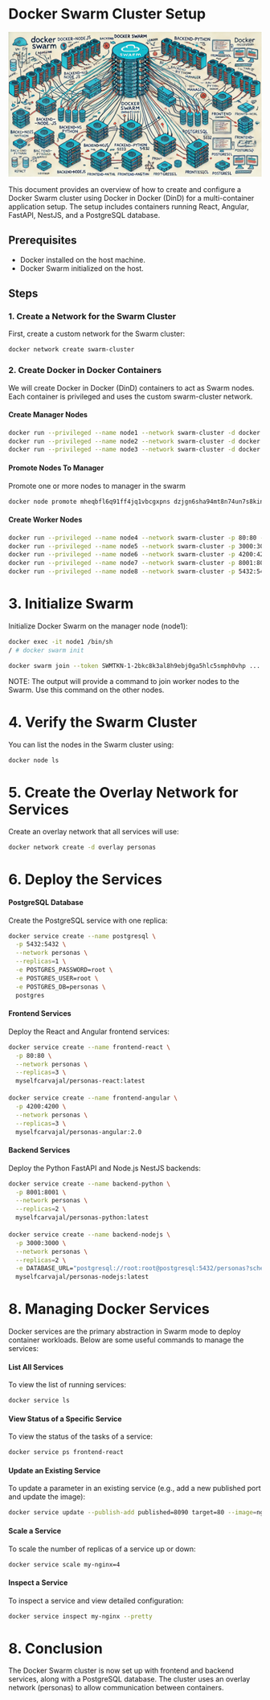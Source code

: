 # Docker Swarm Cluster Setup

![Swarm cluster](/personas-react/public/Docker%20Swarm%20cluster.webp)

This document provides an overview of how to create and configure a Docker Swarm cluster using Docker in Docker (DinD) for a multi-container application setup. The setup includes containers running React, Angular, FastAPI, NestJS, and a PostgreSQL database.

## Prerequisites

- Docker installed on the host machine.
- Docker Swarm initialized on the host.

## Steps

### 1. Create a Network for the Swarm Cluster

First, create a custom network for the Swarm cluster:

```bash
docker network create swarm-cluster
```

### 2. Create Docker in Docker Containers

We will create Docker in Docker (DinD) containers to act as Swarm nodes. Each container is privileged and uses the custom swarm-cluster network.

#### Create Manager Nodes

```bash
docker run --privileged --name node1 --network swarm-cluster -d docker:dind
docker run --privileged --name node2 --network swarm-cluster -d docker:dind
docker run --privileged --name node3 --network swarm-cluster -d docker:dind
```

#### Promote Nodes To Manager

Promote one or more nodes to manager in the swarm

```bash
docker node promote mheqbfl6q91ff4jq1vbcgxpns dzjgn6sha94mt8n74un7s8kin
```

#### Create Worker Nodes

```bash
docker run --privileged --name node4 --network swarm-cluster -p 80:80 -d docker:dind
docker run --privileged --name node5 --network swarm-cluster -p 3000:3000 -d docker:dind
docker run --privileged --name node6 --network swarm-cluster -p 4200:4200 -d docker:dind
docker run --privileged --name node7 --network swarm-cluster -p 8001:8001 -d docker:dind
docker run --privileged --name node8 --network swarm-cluster -p 5432:5432 -d docker:dind
```

# 3. Initialize Swarm

Initialize Docker Swarm on the manager node (node1):

```bash
docker exec -it node1 /bin/sh
/ # docker swarm init
```

```bash
docker swarm join --token SWMTKN-1-2bkc8k3al8h9ebj0ga5hlc5smph0vhp ..... 172.x.x.x:2377
```

NOTE: The output will provide a command to join worker nodes to the Swarm. Use this command on the other nodes.

# 4. Verify the Swarm Cluster

You can list the nodes in the Swarm cluster using:

```bash
docker node ls
```

# 5. Create the Overlay Network for Services

Create an overlay network that all services will use:

```bash
docker network create -d overlay personas
```

# 6. Deploy the Services

#### PostgreSQL Database

Create the PostgreSQL service with one replica:

```bash
docker service create --name postgresql \
  -p 5432:5432 \
  --network personas \
  --replicas=1 \
  -e POSTGRES_PASSWORD=root \
  -e POSTGRES_USER=root \
  -e POSTGRES_DB=personas \
  postgres
```

#### Frontend Services

Deploy the React and Angular frontend services:

```bash
docker service create --name frontend-react \
  -p 80:80 \
  --network personas \
  --replicas=3 \
  myselfcarvajal/personas-react:latest

docker service create --name frontend-angular \
  -p 4200:4200 \
  --network personas \
  --replicas=3 \
  myselfcarvajal/personas-angular:2.0
```

#### Backend Services

Deploy the Python FastAPI and Node.js NestJS backends:

```bash
docker service create --name backend-python \
  -p 8001:8001 \
  --network personas \
  --replicas=2 \
  myselfcarvajal/personas-python:latest

docker service create --name backend-nodejs \
  -p 3000:3000 \
  --network personas \
  --replicas=2 \
  -e DATABASE_URL="postgresql://root:root@postgresql:5432/personas?schema=public" \
  myselfcarvajal/personas-nodejs:latest
```

# 8. Managing Docker Services

Docker services are the primary abstraction in Swarm mode to deploy container workloads. Below are some useful commands to manage the services:

#### List All Services

To view the list of running services:

```bash
docker service ls
```

#### View Status of a Specific Service

To view the status of the tasks of a service:

```bash
docker service ps frontend-react
```

#### Update an Existing Service

To update a parameter in an existing service (e.g., add a new published port and update the image):

```bash
docker service update --publish-add published=8090 target=80 --image=nginx:latest my-nginx
```

#### Scale a Service

To scale the number of replicas of a service up or down:

```bash
docker service scale my-nginx=4
```

#### Inspect a Service

To inspect a service and view detailed configuration:

```bash
docker service inspect my-nginx --pretty
```

# 8. Conclusion

The Docker Swarm cluster is now set up with frontend and backend services, along with a PostgreSQL database. The cluster uses an overlay network (personas) to allow communication between containers.
